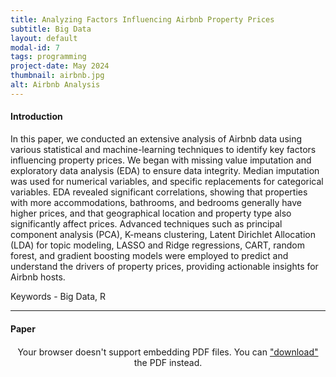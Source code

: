 ```yaml
---
title: Analyzing Factors Influencing Airbnb Property Prices
subtitle: Big Data
layout: default
modal-id: 7
tags: programming
project-date: May 2024
thumbnail: airbnb.jpg
alt: Airbnb Analysis
---
```


<html>
<head>
    <meta name="viewport" content="width=device-width, initial-scale=1.0">
    <style>
        /* Style for the PDF container */
        .pdf-container {
            overflow-y: auto;
            max-height: 500px;
            margin-top: 20px; /* Add margin to separate from the text */
        }
        /* Style for the iframe container */
        .iframe-container {
            width: 100%;
            max-width: 1000px; /* Limit maximum width */
            margin-top: 20px; /* Add margin to separate from the text */
        }
    </style>
</head>
<body>
    <h4>Introduction</h4>
    <p>In this paper, we conducted an extensive analysis of Airbnb data using various statistical and machine-learning techniques to identify key factors influencing property prices. We began with missing value imputation and exploratory data analysis (EDA) to ensure data integrity. Median imputation was used for numerical variables, and specific replacements for categorical variables. EDA revealed significant correlations, showing that properties with more accommodations, bathrooms, and bedrooms generally have higher prices, and that geographical location and property type also significantly affect prices. Advanced techniques such as principal component analysis (PCA), K-means clustering, Latent Dirichlet Allocation (LDA) for topic modeling, LASSO and Ridge regressions, CART, random forest, and gradient boosting models were employed to predict and understand the drivers of property prices, providing actionable insights for Airbnb hosts.</p>
    <p>Keywords - Big Data, R</p>
    <hr class="star-primary">
    <h4>Paper</h4>
    <!-- PDF container -->
    <div class="pdf-container" style="text-align: center;">
        <object data="img/portfolio/big_data_slide.pdf" width="640" height="480" type="application/pdf">
            <!-- Fallback message if the browser doesn't support PDF embedding -->
            Your browser doesn't support embedding PDF files. You can <a href="img/portfolio/big_data_slide.pdf">"download"</a> the PDF instead.
        </object>
    </div>
    <br>
</body>
</html>
